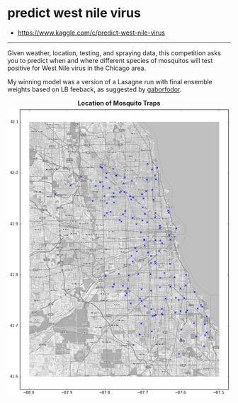 # predict west nile virus
- https://www.kaggle.com/c/predict-west-nile-virus
-------------

Given weather, location, testing, and spraying data, this competition
asks you to predict when and where different species of mosquitos will
test positive for West Nile virus in the Chicago area.

My winning model was a version of a Lasagne run with final ensemble
weights based on LB feeback, as suggested by <a
href='https://github.com/gaborfodor/WNVP'>gaborfodor</a>.

<p align="center"><b>Location of Mosquito Traps</b><br>
<img src='working/wnv_geoplot.png'><br>
</p>
